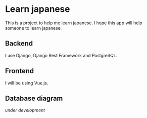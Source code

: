 # Learn japanese
This is a project to help me learn japanese. I hope this app will help someone to learn japanese.

## Backend
I use Django, Django Rest Framework and PostgreSQL.

## Frontend
I will be using Vue.js.

## Database diagram
*under development*
